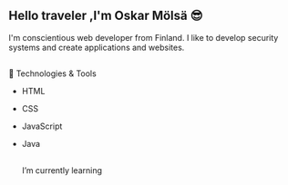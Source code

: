 ## Hello traveler ,I'm Oskar Mölsä 😎

I'm conscientious web developer from Finland. I like to develop security systems and create applications and websites.
##
🔧 Technologies & Tools

- HTML
- CSS
- JavaScript
- Java

  ##
  I’m currently learning
<!--
**Oskar879/Oskar879** is a ✨ _special_ ✨ repository because its `README.md` (this file) appears on your GitHub profile.

Here are some ideas to get you started:

- 🔭 I’m currently working on ...
- 🌱 I’m currently learning ...
- 👯 I’m looking to collaborate on ...
- 🤔 I’m looking for help with ...
- 💬 Ask me about ...
- 📫 How to reach me: ...
- 😄 Pronouns: ...
- ⚡ Fun fact: ...
-->
